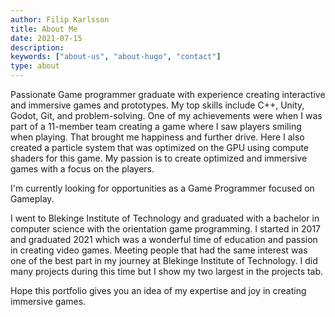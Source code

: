 ```yaml
---
author: Filip Karlsson
title: About Me
date: 2021-07-15
description:
keywords: ["about-us", "about-hugo", "contact"]
type: about
---
```


Passionate Game programmer graduate with experience creating interactive and immersive games and prototypes. My top skills include C++, Unity, Godot, Git, and problem-solving. One of my achievements were when I was part of a 11-member team creating a game where I saw players smiling when playing. That brought me happiness and further drive. Here I also created a particle system that was optimized on the GPU using compute shaders for this game. My passion is to create optimized and immersive games with a focus on the players.

I'm currently looking for opportunities as a Game Programmer focused on Gameplay.

I went to Blekinge Institute of Technology and graduated with a bachelor in computer science with the orientation game programming. I started in 2017 and graduated 2021 which was a wonderful time of education and passion in creating video games. Meeting people that had the same interest was one of the best part in my journey at Blekinge Institute of Technology. I did many projects during this time but I show my two largest in the projects tab.

Hope this portfolio gives you an idea of my expertise and joy in creating immersive games.


